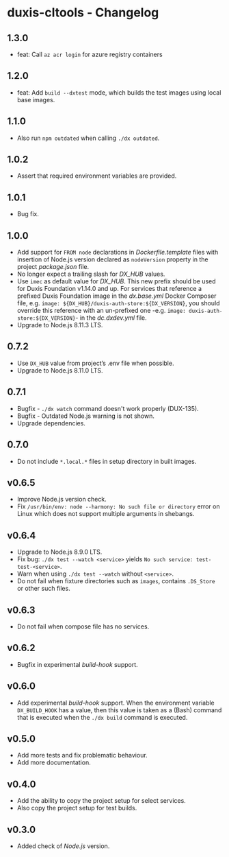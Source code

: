 # duxis-cltools - Changelog

## 1.3.0
- feat: Call `az acr login` for azure registry containers

## 1.2.0
- feat: Add `build --dxtest` mode, which builds the test images using local base images.


## 1.1.0
- Also run `npm outdated` when calling `./dx outdated`.


## 1.0.2
- Assert that required environment variables are provided.


## 1.0.1
- Bug fix.


## 1.0.0
- Add support for `FROM node` declarations in _Dockerfile.template_ files with insertion of Node.js
  version declared as `nodeVersion` property in the project _package.json_ file.
- No longer expect a trailing slash for _DX\_HUB_ values.
- Use `imec` as default value for _DX\_HUB_. This new prefix should be used for Duxis Foundation
  v1.14.0 and up. For services that reference a prefixed Duxis Foundation image in the _dx.base.yml_
  Docker Composer file, e.g. `image: ${DX_HUB}/duxis-auth-store:${DX_VERSION}`, you should override
  this reference with an un-prefixed one -e.g. `image: duxis-auth-store:${DX_VERSION}`- in the
  _dc.dxdev.yml_ file.
- Upgrade to Node.js 8.11.3 LTS.


## 0.7.2
- Use `DX_HUB` value from project’s .env file when possible.
- Upgrade to Node.js 8.11.0 LTS.


## 0.7.1
- Bugfix -  `./dx watch` command doesn't work properly (DUX-135).
- Bugfix - Outdated Node.js warning is not shown.
- Upgrade dependencies.


## 0.7.0
- Do not include `*.local.*` files in setup directory in built images.


## v0.6.5
- Improve Node.js version check.
- Fix `/usr/bin/env: node --harmony: No such file or directory` error on Linux which does not support multiple arguments in shebangs.


## v0.6.4
- Upgrade to Node.js 8.9.0 LTS.
- Fix bug: `./dx test --watch <service>` yields `No such service: test-test-<service>`.
- Warn when using `./dx test --watch` without `<service>`.
- Do not fail when fixture directories such as `images`, contains `.DS_Store` or other such files.


## v0.6.3
- Do not fail when compose file has no services.


## v0.6.2
- Bugfix in experimental _build-hook_ support.


## v0.6.0
- Add experimental _build-hook_ support.
  When the environment variable `DX_BUILD_HOOK` has a value, then this value is taken as a (Bash) command that is executed when the `./dx build` command is executed.


## v0.5.0
- Add more tests and fix problematic behaviour.
- Add more documentation.


## v0.4.0
- Add the ability to copy the project setup for select services.
- Also copy the project setup for test builds.


## v0.3.0
- Added check of _Node.js_ version.
